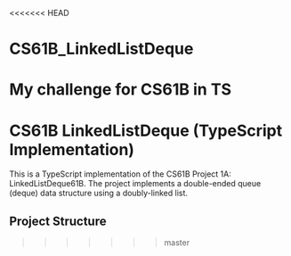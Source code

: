 <<<<<<< HEAD
# CS61B_LinkedListDeque
My challenge for CS61B in TS
=======
# CS61B LinkedListDeque (TypeScript Implementation)

This is a TypeScript implementation of the CS61B Project 1A: LinkedListDeque61B. The project implements a double-ended queue (deque) data structure using a doubly-linked list.

## Project Structure
>>>>>>> master
